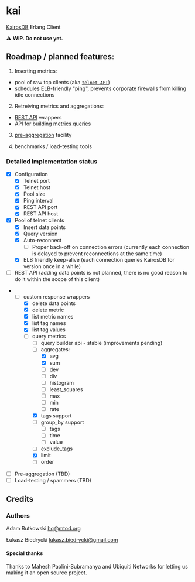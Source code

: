 # kai

[KairosDB](http://kairosdb.github.io/) Erlang Client

:warning: **WIP. Do not use yet.**

## Roadmap / planned features:

1. Inserting metrics:
  - pool of raw tcp clients (aka [`telnet API`](http://kairosdb.github.io/kairosdocs/telnetapi/index.html))
  - schedules ELB-friendly "ping", prevents corporate firewalls from killing idle connections
  
2. Retreiving metrics and aggregations:
  - [REST API](http://kairosdb.github.io/kairosdocs/restapi/index.html) wrappers
  - API for building [metrics queries](http://kairosdb.github.io/kairosdocs/restapi/QueryMetrics.html)
  
3. [pre-aggregation](http://kairosdb.github.io/kairosdocs/FAQ.html#why-would-i-pre-aggregate) facility

4. benchmarks / load-testing tools

### Detailed implementation status

- [x] Configuration
  - [x] Telnet port
  - [x] Telnet host
  - [x] Pool size
  - [x] Ping interval
  - [x] REST API port
  - [x] REST API host

- [x] Pool of telnet clients
   - [x] Insert data points
   - [x] Query version
   - [x] Auto-reconnect
       - [ ] Proper back-off on connection errors (currently each connection is delayed to prevent reconnections at the same time)
   - [x] ELB friendly keep-alive (each connection queries KairosDB for version once in a while)

- [ ] REST API (adding data points is not planned, there is no good reason to do it within the scope of this client)
-   - [ ] custom response wrappers
      - [x] delete data points
      - [x] delete metric
      - [x] list metric names
      - [x] list tag names
      - [x] list tag values
      - [ ] query metrics
          - [ ] query builder api - stable (improvements pending)
          - [ ] aggregates:
              - [x] avg
              - [x] sum
              - [ ] dev
              - [ ] div
              - [ ] histogram
              - [ ] least_squares
              - [ ] max
              - [ ] min
              - [ ] rate
          - [x] tags support
          - [ ] group_by support
              - [ ] tags
              - [ ] time
              - [ ] value
          - [ ] exclude_tags
          - [x] limit
          - [ ] order

  - [ ] Pre-aggregation (TBD)
  - [ ] Load-testing / spammers (TBD)

## Credits

### Authors

Adam Rutkowski <hq@mtod.org>

Łukasz Biedrycki <lukasz.biedrycki@gmail.com>

#### Special thanks

Thanks to Mahesh Paolini-Subramanya and Ubiquiti Networks for letting us
making it an open source project.
